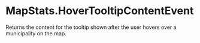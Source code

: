 # MapStats.HoverTooltipContentEvent

Returns the content for the tooltip shown after the user hovers over a municipality on the map.

